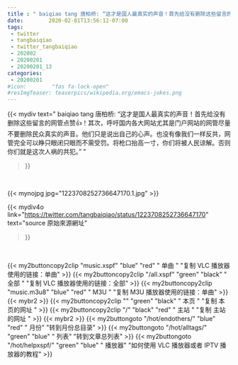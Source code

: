 ```yaml
---
title : " baiqiao tang 唐柏桥: “这才是国人最真实的声音！首先给没有删除这些留言的网管点赞👍！其次，呼吁国内各大网站尤其是门户网站的网管尽量不要删除民众真实的声音。他们只是说出自己的心声。也没有像我们一样反共，网管完全可以睁只眼闭只眼而不需受罚。将枪口抬高一寸，你们将被人民谅解。否则你们就是这次人祸的共犯。”  "
date:        2020-02-01T13:56:12-07:00
tags:
 - twitter
 - tangbaiqiao
 - twitter_tangbaiqiao
 - 202002
 - 20200201
 - 20200201_13
categories:
 - 20200201
#icon:        "fas fa-lock-open"
#resImgTeaser: teaserpics/wikipedia.org/emacs-jokes.png
---
```


{{< mydiv text=" baiqiao tang 唐柏桥: “这才是国人最真实的声音！首先给没有删除这些留言的网管点赞👍！其次，呼吁国内各大网站尤其是门户网站的网管尽量不要删除民众真实的声音。他们只是说出自己的心声。也没有像我们一样反共，网管完全可以睁只眼闭只眼而不需受罚。将枪口抬高一寸，你们将被人民谅解。否则你们就是这次人祸的共犯。”  "
>}}
<br>


 {{< mynojpg jpg="1223708252736647170.1.jpg" >}}<br> 



{{< mydiv4o link="https://twitter.com/tangbaiqiao/status/1223708252736647170"
text="source 原始來源網址"
>}}


<br>



{{< my2buttoncopy2clip "music.xspf"        "blue"   "red"    " 单曲 "  "复制 VLC 播放器使用的链接：单曲" >}} {{< my2buttoncopy2clip "/all.xspf"         "green"  "black"  " 全部 "  "复制 VLC 播放器使用的链接：全部" >}} {{< my2buttoncopy2clip "music.m3u8"        "blue"   "red"    " M3U  "    "复制 M3U 播放器使用的链接：单曲" >}} {{< mybr2 >}} {{< my2buttoncopy2clip ""                  "green"  "black"  " 本页 "    "复制 本页的网址 " >}} {{< my2buttoncopy2clip "/"                 "black"  "red"    " 主站 "    "复制 主站的网址 " >}} {{< mybr2 >}} {{< my2buttongoto      "/hot/endothers/"   "blue"   "red"    " 月份"   "转到月份总目录" >}} {{< my2buttongoto      "/hot/alltags/"     "green"  "blue"   " 列表"   "转到文章总列表" >}} {{< my2buttongoto      "/hot/helpxspf/"    "green"  "blue"   " 播放器" "如何使用 VLC 播放器或者 IPTV 播放器的教程" >}} 
